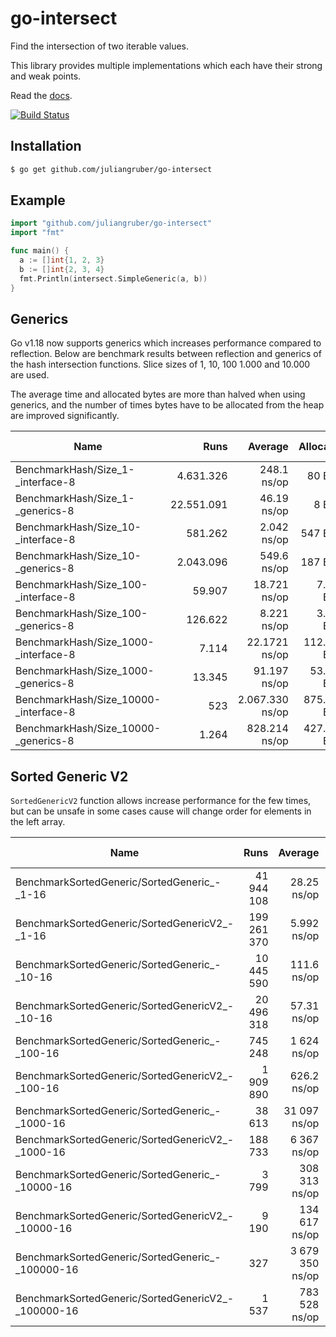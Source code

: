 
# go-intersect

  Find the intersection of two iterable values.

  This library provides multiple implementations which each have their strong and weak points.

  Read the [docs](https://pkg.go.dev/github.com/juliangruber/go-intersect/v2).

  [![Build Status](https://travis-ci.com/juliangruber/go-intersect.svg?branch=master)](https://travis-ci.com/juliangruber/go-intersect)

## Installation

```bash
$ go get github.com/juliangruber/go-intersect
```

## Example

```go
import "github.com/juliangruber/go-intersect"
import "fmt"

func main() {
  a := []int{1, 2, 3}
  b := []int{2, 3, 4}
  fmt.Println(intersect.SimpleGeneric(a, b))
}
```

## Generics

Go v1.18 now supports generics which increases performance compared to reflection. Below are benchmark results between reflection and generics of the hash intersection functions. Slice sizes of 1, 10, 100 1.000 and 10.000 are used.

The average time and allocated bytes are more than halved when using generics, and the number of times bytes have to be allocated from the heap are improved significantly.

| **Name**                               |   **Runs** |     **Average** | **Allocated** |     **Allocations from heap** |
|----------------------------------------|-----------:|----------------:|--------------:|------------------------------:|
| BenchmarkHash/Size_1-_interface-8      |  4.631.326 |     248.1 ns/op |       80 B/op |                   5 allocs/op |
| BenchmarkHash/Size_1-_generics-8       | 22.551.091 |     46.19 ns/op |        8 B/op |                   1 allocs/op |
| BenchmarkHash/Size_10-_interface-8     |    581.262 |     2.042 ns/op |      547 B/op |                  24 allocs/op |
| BenchmarkHash/Size_10-_generics-8      |  2.043.096 |     549.6 ns/op |      187 B/op |                   2 allocs/op |
| BenchmarkHash/Size_100-_interface-8    |     59.907 |    18.721 ns/op |    7.325 B/op |                 213 allocs/op |
| BenchmarkHash/Size_100-_generics-8     |    126.622 |     8.221 ns/op |    3.359 B/op |                  19 allocs/op |
| BenchmarkHash/Size_1000-_interface-8   |      7.114 |   22.1721 ns/op |  112.405 B/op |               2.038 allocs/op |
| BenchmarkHash/Size_1000-_generics-8    |     13.345 |    91.197 ns/op |   53.323 B/op |                  74 allocs/op |
| BenchmarkHash/Size_10000-_interface-8  |        523 | 2.067.330 ns/op |  875.731 B/op |              20.173 allocs/op |
| BenchmarkHash/Size_10000-_generics-8   |      1.264 |   828.214 ns/op |  427.541 B/op |                 320 allocs/op |

## Sorted Generic V2

`SortedGenericV2` function allows increase performance for the few times, but can be unsafe in some cases cause will change order for elements in the left array.

| **Name**                                           |    **Runs** |     **Average** | **Allocated** | **Allocations from heap** |
|----------------------------------------------------|------------:|----------------:|--------------:|--------------------------:|
| BenchmarkSortedGeneric/SortedGeneric_-_1-16        |  41 944 108 |     28.25 ns/op |        8 B/op |               1 allocs/op |
| BenchmarkSortedGeneric/SortedGenericV2_-_1-16      | 199 261 370 |     5.992 ns/op |        0 B/op |               0 allocs/op |
| BenchmarkSortedGeneric/SortedGeneric_-_10-16       |  10 445 590 |     111.6 ns/op |        0 B/op |               0 allocs/op |
| BenchmarkSortedGeneric/SortedGenericV2_-_10-16     |  20 496 318 |     57.31 ns/op |        0 B/op |               0 allocs/op |
| BenchmarkSortedGeneric/SortedGeneric_-_100-16      |     745 248 |     1 624 ns/op |        0 B/op |               0 allocs/op |
| BenchmarkSortedGeneric/SortedGenericV2_-_100-16    |   1 909 890 |     626.2 ns/op |        0 B/op |               0 allocs/op |
| BenchmarkSortedGeneric/SortedGeneric_-_1000-16     |      38 613 |    31 097 ns/op |        0 B/op |               0 allocs/op |
| BenchmarkSortedGeneric/SortedGenericV2_-_1000-16   |     188 733 |     6 367 ns/op |        0 B/op |               0 allocs/op |
| BenchmarkSortedGeneric/SortedGeneric_-_10000-16    |       3 799 |   308 313 ns/op |        0 B/op |               0 allocs/op |
| BenchmarkSortedGeneric/SortedGenericV2_-_10000-16  |       9 190 |   134 617 ns/op |        0 B/op |               0 allocs/op |
| BenchmarkSortedGeneric/SortedGeneric_-_100000-16   |         327 | 3 679 350 ns/op |        0 B/op |               0 allocs/op |
| BenchmarkSortedGeneric/SortedGenericV2_-_100000-16 |       1 537 |   783 528 ns/op |        0 B/op |               0 allocs/op |
